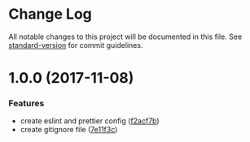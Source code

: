 # Change Log

All notable changes to this project will be documented in this file. See [standard-version](https://github.com/conventional-changelog/standard-version) for commit guidelines.

<a name="1.0.0"></a>
# 1.0.0 (2017-11-08)


### Features

* create eslint and prettier config ([f2acf7b](https://github.com/johannes-scharlach/johanness-scripts/commit/f2acf7b))
* create gitignore file ([7e11f3c](https://github.com/johannes-scharlach/johanness-scripts/commit/7e11f3c))
